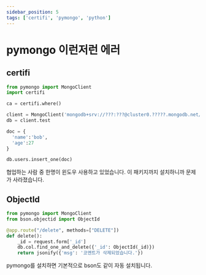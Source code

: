 ```yaml
---
sidebar_position: 5
tags: ['certifi', 'pymongo', 'python']
---
```


# pymongo 이런저런 에러

## certifi

```py
from pymongo import MongoClient
import certifi

ca = certifi.where()

client = MongoClient('mongodb+srv://???:???@cluster0.?????.mongodb.net/Cluster0?retryWrites=true&w=majority', tlsCAFile=ca)
db = client.test

doc = {
  'name':'bob',
  'age':27
}

db.users.insert_one(doc)
```

협업하는 사람 중 한명이 윈도우 사용하고 있었습니다. 이 패키지까지 설치하니까 문제가 사라졌습니다.

## ObjectId

```py
from pymongo import MongoClient
from bson.objectid import ObjectId

@app.route("/delete", methods=["DELETE"])
def delete():
    _id = request.form['_id']
    db.col.find_one_and_delete({'_id': ObjectId(_id)})
    return jsonify({'msg': '코멘트가 삭제되었습니다.'})
```

pymongo를 설치하면 기본적으로 bson도 같이 자동 설치됩니다.
